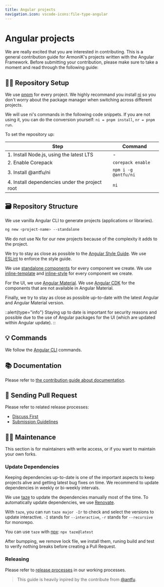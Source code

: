 ```yaml
---
title: Angular projects
navigation.icon: vscode-icons:file-type-angular
---
```


# Angular projects

We are really excited that you are interested in contributing. This is a general contribution guide for ArmoniK's projects written with the Angular Framework.
Before submitting your contribution, please make sure to take a moment and read through the following guide:

## 🧑‍💻 Repository Setup

We use [pnpm](https://pnpm.io) for every project. We highly recommand you install [ni](https://github.com/antfu/ni) so you don't worry about the package manager when switching across different projects.

We will use ni's commands in the following code snippets. If you are not using it, you can do the conversion yourself: `ni = pnpm install`, `nr = pnpm run`.

To set the repository up:

| Step                                           | Command              |
|------------------------------------------------|----------------------|
| 1. Install Node.js, using the latest LTS       | -                    |
| 2. Enable Corepack                             | `corepack enable`    |
| 3. Install @antfu/ni                           | `npm i -g @antfu/ni` |
| 4. Install dependencies under the project root | `ni`                 |

## 🗃️ Repository Structure

We use vanilla Angular CLI to generate projects (applications or libraries).

```bash
ng new <project-name> --standalone
```

We do not use Nx for our new projects because of the complexity it adds to the project.

We try to stay as close as possible to the [Angular Style Guide](https://angular.io/guide/styleguide). We use [ESLint](https://eslint.org/) to enforce the style guide.

We use [standalone components](https://angular.io/guide/standalone-components) for every component we create. We use [inline-template](https://angular.io/guide/standalone-components#inline-template) and [inline-style](https://angular.io/guide/standalone-components#inline-style) for every component we create.

For the UI, we use [Angular Material](https://material.angular.io/). We use [Angular CDK](https://material.angular.io/cdk/categories) for the components that are not available in Angular Material.

Finally, we try to stay as close as possible up-to-date with the latest Angular and Angular Material version.

::alert{type="info"}
Staying up to date is important for security reasons and possible due to the use of Angular packages for the UI (which are updated within Angular update).
::

## 💡 Commands

We follow the [Angular CLI](https://angular.io/cli) commands.

## 📚 Documentation

Please refer to [the contribution guide about documentation](./10.documentation.md).

## 🙌 Sending Pull Request

Please refer to related release processes:

- [Discuss First](../2.working-processes/1.discuss-first.md)
- [Submission Guidelines](../2.working-processes/2.submission-guidelines.md)

## 👩‍🔧 Maintenance

This section is for maintainers with write access, or if you want to maintain your own forks.

### Update Dependencies

Keeping dependencies up-to-date is one of the important aspects to keep projects alive and getting latest bug fixes on time. We recommend to update dependencies in weekly or bi-weekly intervals.

We use [taze](https://github.com/antfu/taze) to update the dependencies manually most of the time. To automatically update dependencies, we use [Renovate](https://renovatebot.com/).

With `taze`, you can run `taze major -Ir` to check and select the versions to update interactive. `-I` stands for `--interactive`, `-r` stands for `--recursive` for monorepo.

You can use `taze` with [npx](https://docs.npmjs.com/cli/v9/commands/npx): `npx taze@latest`

After bumpping, we remove lock file, we install them, runing build and test to verify nothing breaks before creating a Pull Request.

### Releasing

Please refer to [release processes](../2.working-processes/3.release-processes.md) in our working processes.

> This guide is heavily inpired by the contribute from [@antfu](https://github.com/antfu/).
